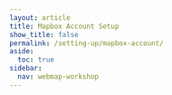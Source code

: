 ```yaml
---
layout: article
title: Mapbox Account Setup
show_title: false
permalink: /setting-up/mapbox-account/
aside:
  toc: true
sidebar:
  nav: webmap-workshop
---
```

